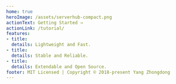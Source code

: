 ```yaml
---
home: true
heroImage: /assets/serverhub-compact.png
actionText: Getting Started →
actionLink: /tutorial/
features:
- title: 
  details: Lightweight and Fast.
- title: 
  details: Stable and Reliable.
- title: 
  details: Extendable and Open Source.
footer: MIT Licensed | Copyright © 2018-present Yang Zhongdong
---
```

